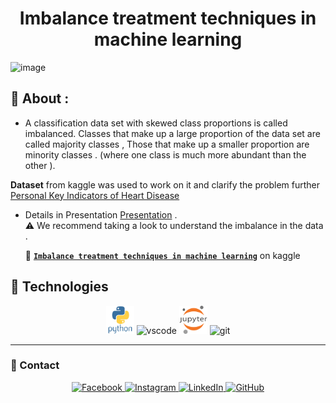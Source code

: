 
<div align="center">
  
# Imbalance treatment techniques in machine learning


</div>

![image](https://github.com/zeyadusf/Handling_Imbalanced_Data_in_ML/assets/83798621/58fb9df4-49ff-4c76-91df-142c75e5617e)

## :dart: About : ##
* A classification data set with skewed class proportions is called imbalanced. Classes that make up a large proportion of the data set are called majority classes , Those that make up a smaller proportion are minority classes . (where one class is much more abundant than the other ).

 <b>Dataset</b> from kaggle was used to work on it and clarify the problem further [Personal Key Indicators of Heart Disease](https://www.kaggle.com/datasets/kamilpytlak/personal-key-indicators-of-heart-disease)

-  Details in  Presentation  [Presentation](Handling%20Imbalanced%20Data.pdf) .<br>
          ⚠️    We recommend taking a look to understand the imbalance in the data .

   :link: **[`Imbalance treatment techniques in machine learning`](https://www.kaggle.com/code/zeyadusf/imbalance-treatment-techniques-in-machine-learning)** on kaggle







          
## :rocket: Technologies ##
<p align='center'>
<img src=https://raw.githubusercontent.com/devicons/devicon/master/icons/python/python-original-wordmark.svg width="45" height="45" />
<img src="https://cdn.jsdelivr.net/gh/devicons/devicon/icons/vscode/vscode-original.svg" alt="vscode" width="45" height="45"/>
<img src="https://raw.githubusercontent.com/devicons/devicon/master/icons/jupyter/jupyter-original-wordmark.svg" alt="Jupyter" width="45" height="45" />
<img src="https://cdn.jsdelivr.net/gh/devicons/devicon/icons/git/git-original.svg" alt="git" width="45" height="45"/>
</p>


  <hr>
<!--Social Media-->

### :email: Contact ##
<p align="center">
 <a href="https://www.facebook.com/ziayd.yosif" target="_blank">
  <img src="https://img.shields.io/badge/-Zeyad Usf-1877F2?style=flat&logo=facebook&logoColor=white" alt="Facebook" />
</a>

<a href="https://www.instagram.com/zeyadusf/" target="_blank">
  <img src="https://img.shields.io/badge/-zeyadusf-white?style=flat&logo=instagram&logoColor=#E65468" alt="Instagram" />
</a>


<a href="https://www.linkedin.com/in/zeyadusf/" target="_blank">
  <img src="https://img.shields.io/badge/-Zeyad Usf-0077B5?style=flat&logo=linkedin&logoColor=white" alt="LinkedIn" />
</a>

<a href="https://github.com/zeyadusf" target="_blank">
  <img src="https://img.shields.io/badge/-@zeyadusf-181717?style=flat&logo=github&logoColor=white" alt="GitHub" />
</a>
</p>





